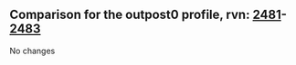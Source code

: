 ## Comparison for the outpost0 profile, rvn: [2481](https://github.com/PRO100KatYT/FortniteProfileRevisions/tree/main/profiles/outpost0/2481%20outpost0.json)-[2483](https://github.com/PRO100KatYT/FortniteProfileRevisions/tree/main/profiles/outpost0/2483%20outpost0.json)

No changes

